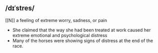## /dɪˈstres/ 
[[N]]
a feeling of extreme worry, sadness, or pain

- She claimed that the way she had been treated at work caused her extreme emotional and psychological distress
- Many of the horses were showing signs of distress at the end of the race.